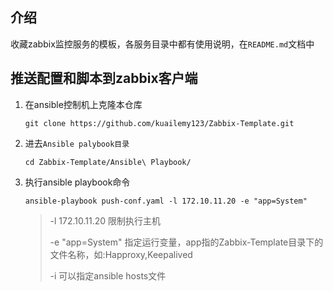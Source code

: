## 介绍

收藏zabbix监控服务的模板，各服务目录中都有使用说明，在`README.md`文档中



## 推送配置和脚本到zabbix客户端

1. 在ansible控制机上克隆本仓库

   ```
   git clone https://github.com/kuailemy123/Zabbix-Template.git
   ```

2. 进去`Ansible palybook目录`

   ```
   cd Zabbix-Template/Ansible\ Playbook/
   ```

3. 执行ansible playbook命令

   ```
   ansible-playbook push-conf.yaml -l 172.10.11.20 -e "app=System"
   ```

   > -l 172.10.11.20 限制执行主机
   >
   > -e "app=System" 指定运行变量，app指的Zabbix-Template目录下的文件名称，如:Happroxy,Keepalived
   >
   > -i 可以指定ansible hosts文件